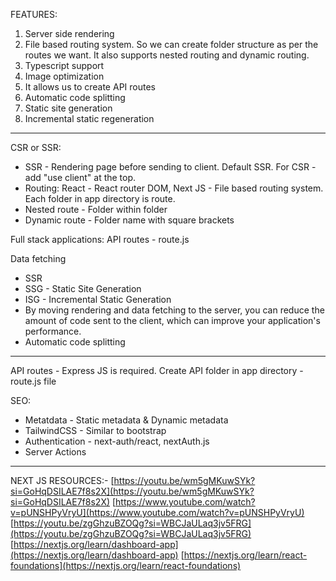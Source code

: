 FEATURES:

1. Server side rendering
2. File based routing system. So we can create folder structure as per the routes we want. It also supports nested routing and dynamic routing.
3. Typescript support
4. Image optimization
5. It allows us to create API routes
6. Automatic code splitting
7. Static site generation
8. Incremental static regeneration

---

CSR or SSR:

- SSR - Rendering page before sending to client. Default SSR. For CSR - add "use client" at the top.
- Routing: React - React router DOM, Next JS - File based routing system. Each folder in app directory is route.
- Nested route - Folder within folder
- Dynamic route - Folder name with square brackets

Full stack applications: API routes - route.js

Data fetching

- SSR
- SSG - Static Site Generation
- ISG - Incremental Static Generation
- By moving rendering and data fetching to the server, you can reduce the amount of code sent to the client, which can improve your application's performance.
- Automatic code splitting

---

API routes - Express JS is required.
Create API folder in app directory - route.js file

SEO:

- Metatdata - Static metadata & Dynamic metadata
- TailwindCSS - Similar to bootstrap
- Authentication - next-auth/react, nextAuth.js
- Server Actions

---

NEXT JS RESOURCES:-
[https://youtu.be/wm5gMKuwSYk?si=GoHqDSILAE7f8s2X](https://youtu.be/wm5gMKuwSYk?si=GoHqDSILAE7f8s2X)
[https://www.youtube.com/watch?v=pUNSHPyVryU](https://www.youtube.com/watch?v=pUNSHPyVryU)
[https://youtu.be/zgGhzuBZOQg?si=WBCJaULaq3jv5FRG](https://youtu.be/zgGhzuBZOQg?si=WBCJaULaq3jv5FRG)
[https://nextjs.org/learn/dashboard-app](https://nextjs.org/learn/dashboard-app)
[https://nextjs.org/learn/react-foundations](https://nextjs.org/learn/react-foundations)
